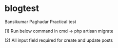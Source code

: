 # blogtest
 Bansikumar Paghadar Practical test

(1) Run below command in cmd
   -> php artisan migrate

(2) All input field required for create and update posts


